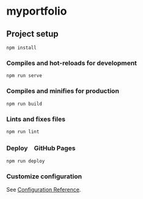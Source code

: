 # myportfolio

## Project setup
```
npm install
```

### Compiles and hot-reloads for development
```
npm run serve
```

### Compiles and minifies for production
```
npm run build
```

### Lints and fixes files
```
npm run lint
```

### Deploy　GitHub Pages
```
npm run deploy
```
### Customize configuration
See [Configuration Reference](https://cli.vuejs.org/config/).
